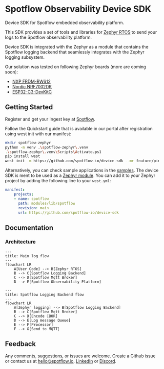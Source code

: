# Spotflow Observability Device SDK

Device SDK for Spotflow embedded observability platform.

This SDK provides a set of tools and libraries for [Zephyr RTOS](https://www.zephyrproject.org/) to
send your logs to the Spotflow observability platform.

Device SDK is integrated with the Zephyr as a module that contains the Spotflow logging backend
that seamlessly integrates with the Zephyr logging subsystem.

Our solution was tested on following Zephyr boards (more are coming soon):
* [NXP FRDM-RW612](https://www.nxp.com/design/microcontrollers/arm-cortex-m/rw6xx-rtos-ready-wireless-mcus:FRDM-RW612)
* [Nordic NRF7002DK](https://www.nordicsemi.com/Products/Development-hardware/nRF7002-DK)
* [ESP32-C3-DevKitC](https://docs.espressif.com/projects/esp-dev-kits/en/latest/esp32c3/esp32-c3-devkitc-02/index.html)

## Getting Started

Register and get your Ingest key at [Spotflow](https://spotflow.io/).

Follow the Quickstart guide that is available in our portal after registration using west init with our manifest:


[//]: # (TODO: Update revision)
```bash
mkdir spotflow-zephyr
python -m venv .\spotflow-zephyr\.venv
.\spotflow-zephyr\.venv\Scripts\Activate.ps1
pip install west
west init -m https://github.com/spotflow-io/device-sdk --mr feature/pinned_zephyr --mf west-zephyr.yml spotflow-zephyr
```

Alternatively, you can check sample applications in the [samples](zephyr/samples).
The device SDK is ment to be used as
a [Zephyr module](https://docs.zephyrproject.org/latest/develop/modules.html).
You can add it to your Zephyr project by adding the following line to your `west.yml`:

```yaml
manifest:
    projects:
    - name: spotflow
      path: modules/lib/spotflow
      revision: main
      url: https://github.com/spotflow-io/device-sdk
```

## Documentation

### Architecture

```mermaid
---
title: Main log flow
---
flowchart LR
    A[User Code] --> B[Zephyr RTOS]
    B --> C[Spotflow Logging Backend]
    C --> D[Spotflow Mqtt Broker]
    D --> E[Spotflow Observability Platform]
```

```mermaid
---
title: Spotflow Logging Backend flow
---
flowchart LR
    A[Zephyr logging] --> B[Spotflow Logging Backend]
    B --> C[Spotflow Mqtt Broker]
    C --> D[Encode CBOR]
    D --> E[Log message Queue]
    E --> F[Processor]
    F --> G[Send to MQTT]
```

## Feedback
Any comments, suggestions, or issues are welcome.
Create a Github issue or contact us at hello@spotflow.io,
[LinkedIn](https://www.linkedin.com/company/spotflow/) or [Discord](https://discord.gg/yw8rAvGZBx).
